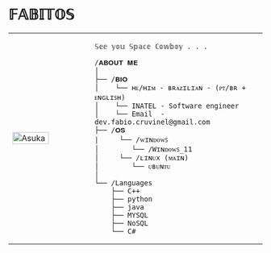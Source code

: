 # 𝔽𝔸𝔹𝕀𝕋𝕆𝕊

<table>
  <tr>
    <td style="width: 10%;">
       <img src="https://github.com/FabioAGC/FabioAGC/blob/main/2a20476ec0356bdbb03fa09ed93c5bfe.gif" alt="Asuka" style="width: 70%; border: none;"/>
    </td>
    <td style="width: 10%; vertical-align: top;">
      <p style="font-family: monospace; font-size: 16px;">
     
        
    𝕊𝕖𝕖 𝕪𝕠𝕦 𝕊𝕡𝕒𝕔𝕖 ℂ𝕠𝕨𝕓𝕠𝕪 . . . 
   

</p>

    /𝐀𝐁𝐎𝐔𝐓 𝐌𝐄
    │
    ├── /𝐁𝐈𝐎
    │    └── ʜᴇ/ʜɪᴍ - ʙʀᴀᴢɪʟɪᴀɴ - (ᴘᴛ/ʙʀ + ᴇɴɢʟɪꜱʜ)
    │    └── INATEL - Software engineer
    │    └── Email  - dev.fabio.cruvinel@gmail.com
    ├── /𝐎𝐒
    |     └── /ᴡɪɴᴅᴏᴡꜱ
    │        └── /Wɪɴᴅᴏᴡꜱ_𝟣𝟣
    │     └── /ʟɪɴᴜx (ᴍᴀɪɴ)
    │        └── ᴜʙᴜɴᴛᴜ
    │           
    └── /Languages
        ├── C++
        ├── python
        ├── java
        ├── MYSQL
        ├── NoSQL
        └── C#
        
        
  </tr>
</table>
